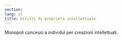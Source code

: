 ```yaml
---
section: 
lang: it
title: Diritti di proprietà intellettuale
---
```


Monopoli concessi a individui per creazioni intellettuali.

